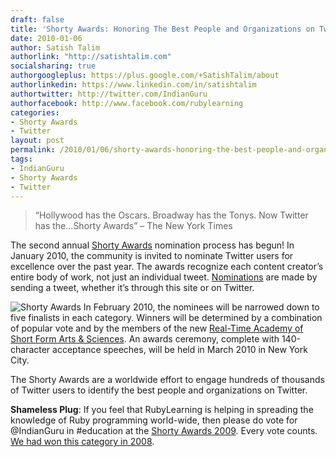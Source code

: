 ```yaml
---
draft: false
title: 'Shorty Awards: Honoring The Best People and Organizations on Twitter'
date: 2010-01-06
author: Satish Talim
authorlink: "http://satishtalim.com"
socialsharing: true
authorgoogleplus: https://plus.google.com/+SatishTalim/about
authorlinkedin: https://www.linkedin.com/in/satishtalim
authortwitter: http://twitter.com/IndianGuru
authorfacebook: http://www.facebook.com/rubylearning
categories:
- Shorty Awards
- Twitter
layout: post
permalink: /2010/01/06/shorty-awards-honoring-the-best-people-and-organizations-on-twitter/
tags:
- IndianGuru
- Shorty Awards
- Twitter
---
```

> “Hollywood has the Oscars. Broadway has the Tonys. Now Twitter has
> the…Shorty Awards” – The New York Times

The second annual [Shorty Awards](http://shortyawards.com/) nomination
process has begun! <!--more-->In January 2010, the community is invited to nominate
Twitter users for excellence over the past year. The awards recognize
each content creator’s entire body of work, not just an individual
tweet. [Nominations](http://shortyawards.com/rules) are made by sending
a tweet, whether it’s through this site or on Twitter.

![Shorty
Awards](http://rubylearning.com/images/shortyawards.jpg "Shorty Awards")
In February 2010, the nominees will be narrowed down to five finalists
in each category. Winners will be determined by a combination of popular
vote and by the members of the new [Real-Time Academy of Short Form Arts
& Sciences](http://rtacademy.org/). An awards ceremony, complete with
140-character acceptance speeches, will be held in March 2010 in New
York City.

The Shorty Awards are a worldwide effort to engage hundreds of thousands
of Twitter users to identify the best people and organizations on
Twitter.

**Shameless Plug**: If you feel that RubyLearning is helping in
spreading the knowledge of Ruby programming world-wide, then please do
vote for @IndianGuru in \#education at the [Shorty Awards
2009](http://shortyawards.com/IndianGuru). Every vote counts. [We had
won this category in
2008](http://1st.shortyawards.com/category/education).
